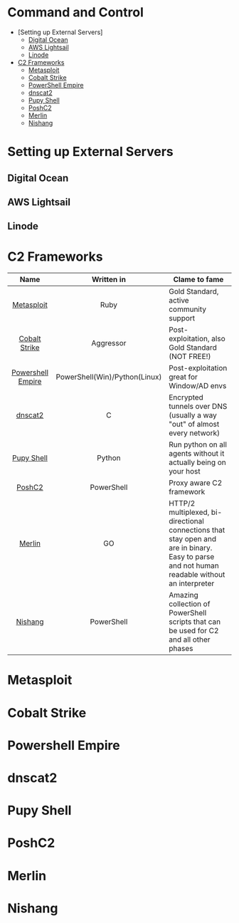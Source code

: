 # Command and Control

+ [Setting up External Servers]
  + [Digital Ocean](#digital-ocean)
  + [AWS Lightsail](#aws-lightsail)
  + [Linode](#linode)
+ [C2 Frameworks](#c2-frameworks)
  + [Metasploit](#metasploit)
  + [Cobalt Strike](#cobalt-strike)
  + [PowerShell Empire](#powershell-empire)
  + [dnscat2](#dnscat2)
  + [Pupy Shell](#pupy-shell)
  + [PoshC2](#poshc2)
  + [Merlin](#merlin)
  + [Nishang](#nishang)

# Setting up External Servers



## Digital Ocean

## AWS Lightsail

## Linode

# C2 Frameworks

| Name | Written in | Clame to fame |
| :-: | :-: | --- |
| [Metasploit](#metasploit) | Ruby | Gold Standard, active community support |
| [Cobalt Strike](#cobalt-strike) | Aggressor | Post-exploitation, also Gold Standard (NOT FREE!) |
| [Powershell Empire](#powershell-empire) | PowerShell(Win)/Python(Linux) | Post-exploitation great for Window/AD envs |
| [dnscat2](#dnscat2) | C | Encrypted tunnels over DNS (usually a way "out" of almost every network) |
| [Pupy Shell](#pupy-shell) | Python | Run python on all agents without it actually being on your host |
| [PoshC2](#poshc2) | PowerShell | Proxy aware C2 framework |
| [Merlin](#merlin) | GO | HTTP/2 multiplexed, bi-directional connections that stay open and are in binary. Easy to parse and not human readable without an interpreter |
| [Nishang](#nishang) | PowerShell | Amazing collection of PowerShell scripts that can be used for C2 and all other phases |

# Metasploit

# Cobalt Strike

# Powershell Empire

# dnscat2

# Pupy Shell

# PoshC2

# Merlin

# Nishang
